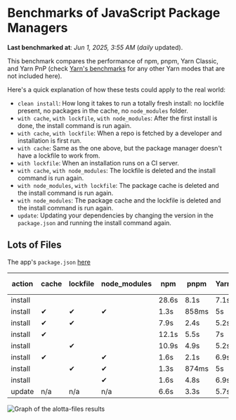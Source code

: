 # Benchmarks of JavaScript Package Managers

**Last benchmarked at**: _Jun 1, 2025, 3:55 AM_ (_daily_ updated).

This benchmark compares the performance of npm, pnpm, Yarn Classic, and Yarn PnP (check [Yarn's benchmarks](https://yarnpkg.com/benchmarks) for any other Yarn modes that are not included here).

Here's a quick explanation of how these tests could apply to the real world:

- `clean install`: How long it takes to run a totally fresh install: no lockfile present, no packages in the cache, no `node_modules` folder.
- `with cache`, `with lockfile`, `with node_modules`: After the first install is done, the install command is run again.
- `with cache`, `with lockfile`: When a repo is fetched by a developer and installation is first run.
- `with cache`: Same as the one above, but the package manager doesn't have a lockfile to work from.
- `with lockfile`: When an installation runs on a CI server.
- `with cache`, `with node_modules`: The lockfile is deleted and the install command is run again.
- `with node_modules`, `with lockfile`: The package cache is deleted and the install command is run again.
- `with node_modules`: The package cache and the lockfile is deleted and the install command is run again.
- `update`: Updating your dependencies by changing the version in the `package.json` and running the install command again.

## Lots of Files

The app's `package.json` [here](https://github.com/pnpm/pnpm.io/blob/main/benchmarks/fixtures/alotta-files/package.json)

| action  | cache | lockfile | node_modules| npm | pnpm | Yarn | Yarn PnP |
| ---     | ---   | ---      | ---         | --- | ---  | ---  | ---      |
| install |       |          |             | 28.6s | 8.1s | 7.1s | 3.4s |
| install | ✔     | ✔        | ✔           | 1.3s | 858ms | 5s | n/a |
| install | ✔     | ✔        |             | 7.9s | 2.4s | 5.2s | 1.3s |
| install | ✔     |          |             | 12.1s | 5.5s | 7s | 2.9s |
| install |       | ✔        |             | 10.9s | 4.9s | 5.2s | 1.3s |
| install | ✔     |          | ✔           | 1.6s | 2.1s | 6.9s | n/a |
| install |       | ✔        | ✔           | 1.3s | 874ms | 5s | n/a |
| install |       |          | ✔           | 1.6s | 4.8s | 6.9s | n/a |
| update  | n/a | n/a | n/a | 6.6s | 3.3s | 5.7s | 3s |

<img alt="Graph of the alotta-files results" src="/img/benchmarks/alotta-files.svg" />